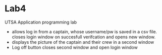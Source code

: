 # Lab4
UTSA Application programming lab
- allows log in from a captain, whose username/pw is saved in a csv file. closes login window on succesfull verifcation and opens new window.
- displays the picture of the captain and their crew in a second window
- Log off button closes second window and open login window
